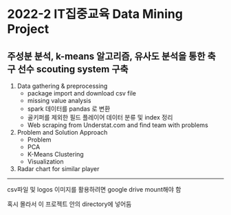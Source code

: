 # 2022-2 IT집중교육 Data Mining Project
## 주성분 분석, k-means 알고리즘, 유사도 분석을 통한 축구 선수 scouting system 구축

1. Data gathering & preprocessing
    * package import and download csv file
    * missing value analysis
    * spark 데이터를 pandas 로 변환
    * 골키퍼를 제외한 필드 플레이어 데이터 분류 및 index 정리 
    * Web scraping from Understat.com and find team with problems
2. Problem and Solution Approach
    * Problem
    * PCA
    * K-Means Clustering
    * Visualization
3. Radar chart for similar player
    
-------------------
csv파일 및 logos 이미지를 활용하려면 google drive mount해야 함

혹시 몰라서 이 프로젝트 안의 directory에 넣어둠
